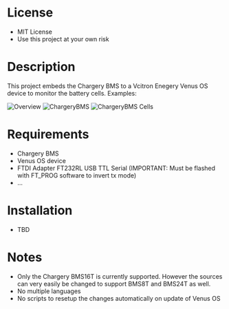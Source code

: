  # License
 - MIT License
 - Use this project at your own risk

 # Description

This project embeds the Chargery BMS to a Vcitron Enegery Venus OS device to monitor the battery cells. Examples:

![Overview](https://raw.githubusercontent.com/Tobi177/venus-chargerybms/master/examples/overview.png)
![ChargeryBMS](https://raw.githubusercontent.com/Tobi177/venus-chargerybms/master/examples/chargerybms.png)
![ChargeryBMS Cells](https://raw.githubusercontent.com/Tobi177/venus-chargerybms/master/examples/chargerybmscells.png)

# Requirements

 - Chargery BMS
 - Venus OS device
 - FTDI Adapter FT232RL USB TTL Serial (IMPORTANT: Must be flashed with FT_PROG software to invert tx mode)
 - ...

# Installation
 - TBD

# Notes
- Only the Chargery BMS16T is currently supported. However the sources can very easily be changed to support BMS8T and BMS24T as well.
- No multiple languages
- No scripts to resetup the changes automatically on update of Venus OS

